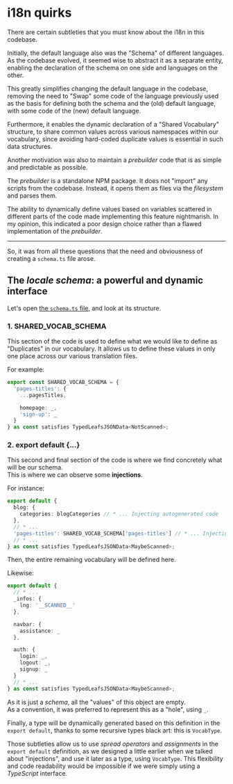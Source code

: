 # i18n quirks

There are certain subtleties that you must know about the i18n in this codebase.

Initially, the default language also was the "Schema" of different languages.  
As the codebase evolved, it seemed wise to abstract it as a separate entity, enabling the declaration of the schema on one side and languages on the
other.

This greatly simplifies changing the default language in the codebase, removing the need to "Swap" some code of the language previously used as the
basis for defining both the schema and the (old) default language, with some code of the (new) default language.

Furthermore, it enables the dynamic declaration of a "Shared Vocabulary" structure, to share common values across various namespaces within our
vocabulary, since avoiding hard-coded duplicate values is essential in such data structures.

Another motivation was also to maintain a _prebuilder_ code that is as simple and predictable as possible.

The _prebuilder_ is a standalone NPM package. It does not "import" any scripts from the codebase. Instead, it opens them as files via the _filesystem_
and parses them.

The ability to dynamically define values based on variables scattered in different parts of the code made implementing this feature nightmarish. In my
opinion, this indicated a poor design choice rather than a flawed implementation of the _prebuilder_.

---

So, it was from all these questions that the need and obviousness of creating a `schema.ts` file arose.

## The _locale schema_: a powerful and dynamic interface

Let's open [the `schema.ts` file](/src/i18n/locales/schema.ts), and look at its structure.

### 1. SHARED_VOCAB_SCHEMA

This section of the code is used to define what we would like to define as "Duplicates" in our vocabulary. It allows us to define these values in only
one place across our various translation files.

For example:

```ts
export const SHARED_VOCAB_SCHEMA = {
  'pages-titles': {
    ...pagesTitles,

    homepage: _,
    'sign-up': _
  }
} as const satisfies TypedLeafsJSONData<NotScanned>;
```

### 2. export default {...}

This second and final section of the code is where we find concretely what will be our schema.  
This is where we can observe some **injections**.

For instance:

```ts
export default {
  blog: {
    categories: blogCategories // * ... Injecting autogenerated code
  },
  // * ...
  'pages-titles': SHARED_VOCAB_SCHEMA['pages-titles'] // * ... Injecting code from our shared vocab schema definition
  // * ...
} as const satisfies TypedLeafsJSONData<MaybeScanned>;
```

Then, the entire remaining vocabulary will be defined here.

Likewise:

```ts
export default {
  // * ...
  _infos: {
    lng: '__SCANNED__'
  },

  navbar: {
    assistance: _
  },

  auth: {
    login: _,
    logout: _,
    signup: _
  }
  // * ...
} as const satisfies TypedLeafsJSONData<MaybeScanned>;
```

As it is just a _schema_, all the "values" of this object are empty.  
As a convention, it was preferred to represent this as a "hole", using `_`.

Finally, a type will be dynamically generated based on this definition in the `export default`, thanks to some recursive types black art: this is
`VocabType`.

Those subtleties allow us to use _spread operators_ and _assignments_ in the `export default` definition, as we designed a little earlier when we
talked about "injections", and use it later as a type, using `VocabType`. This flexibility and code readability would be impossible if we were simply
using a _TypeScript_ interface.

